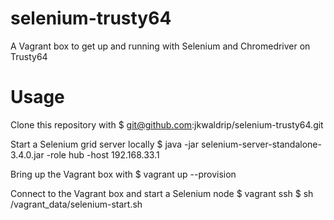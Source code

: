 # selenium-trusty64

A Vagrant box to get up and running with Selenium and Chromedriver on Trusty64

# Usage

Clone this repository with
    $ git@github.com:jkwaldrip/selenium-trusty64.git

Start a Selenium grid server locally
    $ java -jar selenium-server-standalone-3.4.0.jar -role hub -host 192.168.33.1

Bring up the Vagrant box with
    $ vagrant up --provision

Connect to the Vagrant box and start a Selenium node
    $ vagrant ssh
    $ sh /vagrant_data/selenium-start.sh
